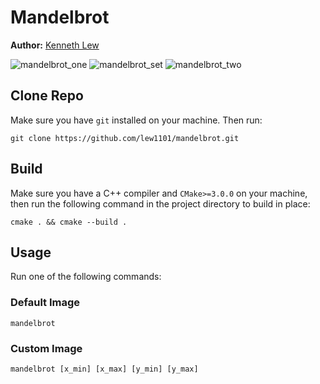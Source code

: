 # Mandelbrot

**Author:** [Kenneth Lew](https://github.com/lew1101)

![mandelbrot_one](./samples/mandelbrot_one.bmp)
![mandelbrot_set](./samples/mandelbrot_set.bmp)
![mandelbrot_two](./samples/mandelbrot_two.bmp)


## Clone Repo

Make sure you have `git` installed on your machine. Then run:

```shell
git clone https://github.com/lew1101/mandelbrot.git
```

## Build

Make sure you have a C++ compiler and `CMake>=3.0.0` on your machine, then run the following command in the project directory to build in place:

```shell
cmake . && cmake --build .
```

## Usage

Run one of the following commands:

### Default Image

```shell
mandelbrot 
```

### Custom Image

```shell
mandelbrot [x_min] [x_max] [y_min] [y_max]
```
